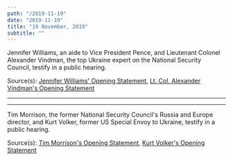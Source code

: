 ```yaml
---
path: "/2019-11-19"
date: "2019-11-19"
title: "19 November, 2019"
subtitle: ""
---
```


Jennifer Williams, an aide to Vice President Pence, and Lieutenant Colonel Alexander Vindman, the top Ukraine expert on the National Security Council, testify in a public hearing.

<youtube id="POBP1uwgYDY"></youtube>

<span class="sources">
Source(s): <a href="https://assets.documentcloud.org/documents/6553065/2019-11-19-Williams-Opening-Statement.pdf" target="_blank" rel="noopener noreferrer">Jennifer Williams' Opening Statement</a>, <a href="https://assets.documentcloud.org/documents/6553067/November-19-2019-LTC-Alex-Vindman-Statement-Final.pdf" target="_blank" rel="noopener noreferrer">Lt. Col. Alexander Vindman's Opening Statement</a>
</span>

---

<tweet id="1196848072929796096"></tweet>

---

Tim Morrison, the former National Security Council's Russia and Europe director, and Kurt Volker, former US Special Envoy to Ukraine, testify in a public hearing.

<youtube id="HAI39mb3QaI"></youtube>

<span class="sources">
Source(s): <a href="https://assets.documentcloud.org/documents/6553655/Tim-Morrison-opening-statement-Nov-19.pdf" target="_blank" rel="noopener noreferrer">Tim Morrison's Opening Statement</a>, <a href="https://assets.documentcloud.org/documents/6553654/Final-Volker-Testimony-11-19-19.pdf" target="_blank" rel="noopener noreferrer">Kurt Volker's Opening Statement</a>
</span>
